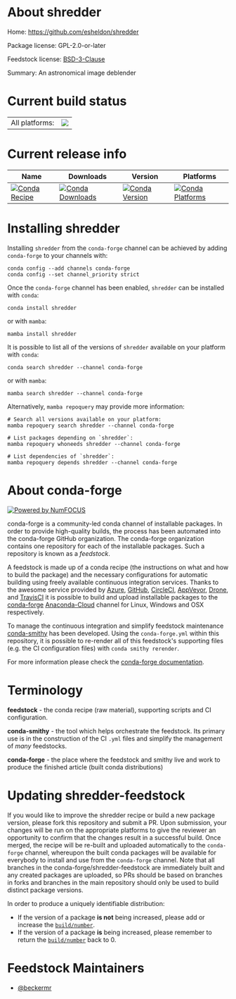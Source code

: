 About shredder
==============

Home: https://github.com/esheldon/shredder

Package license: GPL-2.0-or-later

Feedstock license: [BSD-3-Clause](https://github.com/conda-forge/shredder-feedstock/blob/main/LICENSE.txt)

Summary: An astronomical image deblender

Current build status
====================


<table><tr><td>All platforms:</td>
    <td>
      <a href="https://dev.azure.com/conda-forge/feedstock-builds/_build/latest?definitionId=17690&branchName=main">
        <img src="https://dev.azure.com/conda-forge/feedstock-builds/_apis/build/status/shredder-feedstock?branchName=main">
      </a>
    </td>
  </tr>
</table>

Current release info
====================

| Name | Downloads | Version | Platforms |
| --- | --- | --- | --- |
| [![Conda Recipe](https://img.shields.io/badge/recipe-shredder-green.svg)](https://anaconda.org/conda-forge/shredder) | [![Conda Downloads](https://img.shields.io/conda/dn/conda-forge/shredder.svg)](https://anaconda.org/conda-forge/shredder) | [![Conda Version](https://img.shields.io/conda/vn/conda-forge/shredder.svg)](https://anaconda.org/conda-forge/shredder) | [![Conda Platforms](https://img.shields.io/conda/pn/conda-forge/shredder.svg)](https://anaconda.org/conda-forge/shredder) |

Installing shredder
===================

Installing `shredder` from the `conda-forge` channel can be achieved by adding `conda-forge` to your channels with:

```
conda config --add channels conda-forge
conda config --set channel_priority strict
```

Once the `conda-forge` channel has been enabled, `shredder` can be installed with `conda`:

```
conda install shredder
```

or with `mamba`:

```
mamba install shredder
```

It is possible to list all of the versions of `shredder` available on your platform with `conda`:

```
conda search shredder --channel conda-forge
```

or with `mamba`:

```
mamba search shredder --channel conda-forge
```

Alternatively, `mamba repoquery` may provide more information:

```
# Search all versions available on your platform:
mamba repoquery search shredder --channel conda-forge

# List packages depending on `shredder`:
mamba repoquery whoneeds shredder --channel conda-forge

# List dependencies of `shredder`:
mamba repoquery depends shredder --channel conda-forge
```


About conda-forge
=================

[![Powered by
NumFOCUS](https://img.shields.io/badge/powered%20by-NumFOCUS-orange.svg?style=flat&colorA=E1523D&colorB=007D8A)](https://numfocus.org)

conda-forge is a community-led conda channel of installable packages.
In order to provide high-quality builds, the process has been automated into the
conda-forge GitHub organization. The conda-forge organization contains one repository
for each of the installable packages. Such a repository is known as a *feedstock*.

A feedstock is made up of a conda recipe (the instructions on what and how to build
the package) and the necessary configurations for automatic building using freely
available continuous integration services. Thanks to the awesome service provided by
[Azure](https://azure.microsoft.com/en-us/services/devops/), [GitHub](https://github.com/),
[CircleCI](https://circleci.com/), [AppVeyor](https://www.appveyor.com/),
[Drone](https://cloud.drone.io/welcome), and [TravisCI](https://travis-ci.com/)
it is possible to build and upload installable packages to the
[conda-forge](https://anaconda.org/conda-forge) [Anaconda-Cloud](https://anaconda.org/)
channel for Linux, Windows and OSX respectively.

To manage the continuous integration and simplify feedstock maintenance
[conda-smithy](https://github.com/conda-forge/conda-smithy) has been developed.
Using the ``conda-forge.yml`` within this repository, it is possible to re-render all of
this feedstock's supporting files (e.g. the CI configuration files) with ``conda smithy rerender``.

For more information please check the [conda-forge documentation](https://conda-forge.org/docs/).

Terminology
===========

**feedstock** - the conda recipe (raw material), supporting scripts and CI configuration.

**conda-smithy** - the tool which helps orchestrate the feedstock.
                   Its primary use is in the construction of the CI ``.yml`` files
                   and simplify the management of *many* feedstocks.

**conda-forge** - the place where the feedstock and smithy live and work to
                  produce the finished article (built conda distributions)


Updating shredder-feedstock
===========================

If you would like to improve the shredder recipe or build a new
package version, please fork this repository and submit a PR. Upon submission,
your changes will be run on the appropriate platforms to give the reviewer an
opportunity to confirm that the changes result in a successful build. Once
merged, the recipe will be re-built and uploaded automatically to the
`conda-forge` channel, whereupon the built conda packages will be available for
everybody to install and use from the `conda-forge` channel.
Note that all branches in the conda-forge/shredder-feedstock are
immediately built and any created packages are uploaded, so PRs should be based
on branches in forks and branches in the main repository should only be used to
build distinct package versions.

In order to produce a uniquely identifiable distribution:
 * If the version of a package **is not** being increased, please add or increase
   the [``build/number``](https://docs.conda.io/projects/conda-build/en/latest/resources/define-metadata.html#build-number-and-string).
 * If the version of a package **is** being increased, please remember to return
   the [``build/number``](https://docs.conda.io/projects/conda-build/en/latest/resources/define-metadata.html#build-number-and-string)
   back to 0.

Feedstock Maintainers
=====================

* [@beckermr](https://github.com/beckermr/)

